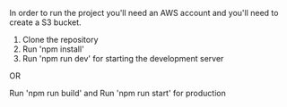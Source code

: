 In order to run the project you'll need an AWS account and you'll need to create a S3 bucket.

1. Clone the repository
2. Run 'npm install'
3. Run 'npm run dev' for starting the development server

OR

Run 'npm run build'
and
Run 'npm run start' for production
